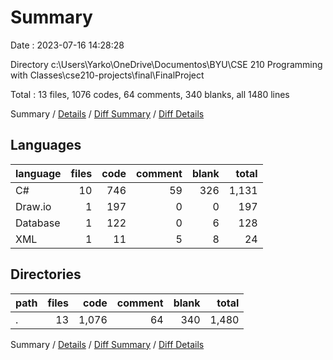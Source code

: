 # Summary

Date : 2023-07-16 14:28:28

Directory c:\\Users\\Yarko\\OneDrive\\Documentos\\BYU\\CSE 210 Programming with Classes\\cse210-projects\\final\\FinalProject

Total : 13 files,  1076 codes, 64 comments, 340 blanks, all 1480 lines

Summary / [Details](details.md) / [Diff Summary](diff.md) / [Diff Details](diff-details.md)

## Languages
| language | files | code | comment | blank | total |
| :--- | ---: | ---: | ---: | ---: | ---: |
| C# | 10 | 746 | 59 | 326 | 1,131 |
| Draw.io | 1 | 197 | 0 | 0 | 197 |
| Database | 1 | 122 | 0 | 6 | 128 |
| XML | 1 | 11 | 5 | 8 | 24 |

## Directories
| path | files | code | comment | blank | total |
| :--- | ---: | ---: | ---: | ---: | ---: |
| . | 13 | 1,076 | 64 | 340 | 1,480 |

Summary / [Details](details.md) / [Diff Summary](diff.md) / [Diff Details](diff-details.md)